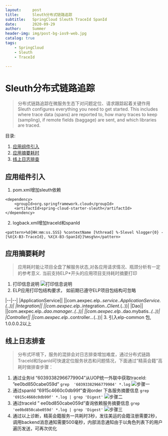 ```yaml
---
layout:     post
title:      Sleuth分布式链路追踪
subtitle:   SpringCloud Sleuth TraceId SpanId 
date:       2020-09-29
author:     Summer
header-img: img/post-bg-ios9-web.jpg
catalog: true
tags:
    - SpringCloud
    - Sleuth
    - TraceId 
    
---
```

# Sleuth分布式链路追踪

> 分布式链路追踪在微服务生态下对问题定位、请求跟踪起着关键作用  
> Sleuth configures everything you need to get started. This includes where trace data (spans) are reported to, how
> many traces to keep (sampling), if remote fields (baggage) are sent, and which libraries are traced.

目录:

1.  [应用组件引入](#应用组件引入)
2.  [应用摘要耗时](#应用摘要耗时)
3.  [线上日志排查](#线上日志排查)

## 应用组件引入
1. pom.xml增加sleuth依赖

```
<dependency>
    <groupId>org.springframework.cloud</groupId>
    <artifactId>spring-cloud-starter-sleuth</artifactId>
</dependency>
```

2. logback.xml增加traceId和spanId

```
<pattern>%d{HH:mm:ss.SSS} %contextName [%thread] %-5level %logger{0} -[%X{X-B3-TraceId}, %X{X-B3-SpanId}]%msg%n</pattern>
```

## 应用摘要耗时
> 应用耗时能让项目全盘了解服务状态,对各应用请求情况、瓶颈分析有一定的参考意义. 当前支持ELP*开头的应用项目支持耗时摘要打印  

1. 打印信息说明
![打印信息说明](https://github.com/Summer-Zhang/blog-img/blob/master/Sleuth%E5%88%86%E5%B8%83%E5%BC%8F%E9%93%BE%E8%B7%AF%E8%BF%BD%E8%B8%AA/%E6%89%93%E5%8D%B0%E4%BF%A1%E6%81%AF%E8%AF%B4%E6%98%8E.png?raw=true)
2. ELP应用打印包结构要求， 如前期已遵守ELP项目包结构可忽略  

|--|--|
|ApplicationService||
||com.aexpec.elp.*.service..*ApplicationService.*(..))|
|Integration||
||com.aexpec.elp.*.integration..*Client.*(..))|
|Dao||
||com.aexpec.elp.*.dao.manager.*.*(..))|
||com.aexpec.elp.*.dao.mybatis..*(..))|
|Controller||
||com.aexpec.elp.*.controller..*.*(..))|
3. 引入elp-common 包, 1.0.0.0.2以上

## 线上日志排查
> 分布式环境下，服务的混排会对日志排查增加难度，通过分布式链路TraceId和SpanId可快速定位服务状态和问题情况，下面通过”精英会籍”高耗时做排查步骤：  

1. 通过业务Id “60393382966779904”从UOP统一外联中获取traceId: ”ee0bd850cabe059d”
`grep  '60393382966779904' *.log`
![步骤一](https://github.com/Summer-Zhang/blog-img/blob/master/Sleuth%E5%88%86%E5%B8%83%E5%BC%8F%E9%93%BE%E8%B7%AF%E8%BF%BD%E8%B8%AA/%E6%AD%A5%E9%AA%A41.png?raw=true)
2. 通过spanId “6915c4660c0db99f”查询order 下各服务摘要信息
`grep '6915c4660c0db99f' *.log | grep 'Digest'`
![步骤二](https://github.com/Summer-Zhang/blog-img/blob/master/Sleuth%E5%88%86%E5%B8%83%E5%BC%8F%E9%93%BE%E8%B7%AF%E8%BF%BD%E8%B8%AA/%E6%AD%A5%E9%AA%A42.png?raw=true)
3. 通过traceId ” ee0bd850cabe059d”查询依赖服务摘要信息
`grep 'ee0bd850cabe059d' *.log | grep 'Digest'`
![步骤三](https://github.com/Summer-Zhang/blog-img/blob/master/Sleuth%E5%88%86%E5%B8%83%E5%BC%8F%E9%93%BE%E8%B7%AF%E8%BF%BD%E8%B8%AA/%E6%AD%A5%E9%AA%A43.png?raw=true)
4. 通过以上诊断，精英会籍服务一共耗时3秒，发往美运的会籍注册需要2秒， 调用backend消息通知需要500毫秒，内部消息通知由于以角色列表下的用户遍历发送，可再次优化